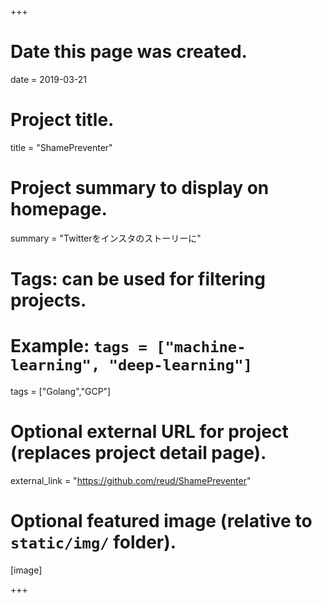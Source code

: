 +++
# Date this page was created.
date = 2019-03-21

# Project title.
title = "ShamePreventer"

# Project summary to display on homepage.
summary = "Twitterをインスタのストーリーに"



# Tags: can be used for filtering projects.
# Example: `tags = ["machine-learning", "deep-learning"]`
tags = ["Golang","GCP"]

# Optional external URL for project (replaces project detail page).
external_link = "https://github.com/reud/ShamePreventer"



# Optional featured image (relative to `static/img/` folder).
[image]

+++
